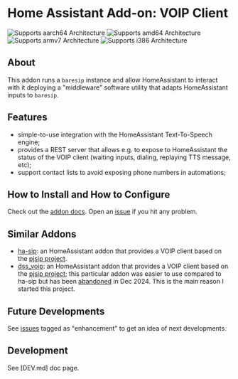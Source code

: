 # Home Assistant Add-on: VOIP Client

![Supports aarch64 Architecture][aarch64-shield] ![Supports amd64 Architecture][amd64-shield] ![Supports armv7 Architecture][armv7-shield] ![Supports i386 Architecture][i386-shield]

## About

This addon runs a `baresip` instance and allow HomeAssistant to interact with it deploying a "middleware" software utility that adapts HomeAssistant inputs to `baresip`.

[aarch64-shield]: https://img.shields.io/badge/aarch64-yes-green.svg
[amd64-shield]: https://img.shields.io/badge/amd64-yes-green.svg
[armv7-shield]: https://img.shields.io/badge/armv7-yes-green.svg
[i386-shield]: https://img.shields.io/badge/i386-yes-green.svg

## Features

* simple-to-use integration with the HomeAssistant Text-To-Speech engine;
* provides a REST server that allows e.g. to expose to HomeAssistant the status of the VOIP client (waiting inputs, dialing, replaying TTS message, etc);
* support contact lists to avoid exposing phone numbers in automations;


## How to Install and How to Configure

Check out the [addon docs](DOCS.md). Open an [issue](https://github.com/f18m/ha-addon-voip-client/issues) if you hit any problem.

## Similar Addons

* [ha-sip](https://github.com/arnonym/ha-plugins): an HomeAssistant addon that provides a VOIP client based on the [pjsip project](https://www.pjsip.org/).
* [dss_voip](https://github.com/sdesalve/hassio-addons/blob/master/dss_voip): an HomeAssistant addon that provides a VOIP client based on the [pjsip project](https://www.pjsip.org/); this particular addon was easier to use compared to ha-sip but has been [abandoned](https://community.home-assistant.io/t/end-of-life-abandoned-dismissed-dss-voip-notifier/130993) in Dec 2024. This is the main reason I started this project.

## Future Developments

See [issues](https://github.com/f18m/ha-addon-voip-client/issues) tagged as "enhancement" to get an idea of next developments.

## Development

See [DEV.md] doc page.

